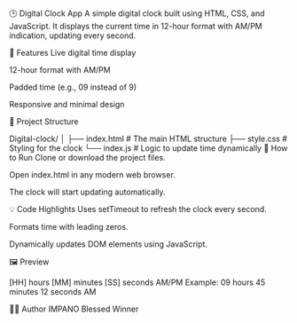 🕒 Digital Clock App
A simple digital clock built using HTML, CSS, and JavaScript. It displays the current time in 12-hour format with AM/PM indication, updating every second.

🔧 Features
Live digital time display

12-hour format with AM/PM

Padded time (e.g., 09 instead of 9)

Responsive and minimal design

📁 Project Structure

Digital-clock/
│
├── index.html       # The main HTML structure
├── style.css        # Styling for the clock
└── index.js         # Logic to update time dynamically
🚀 How to Run
Clone or download the project files.

Open index.html in any modern web browser.

The clock will start updating automatically.

💡 Code Highlights
Uses setTimeout to refresh the clock every second.

Formats time with leading zeros.

Dynamically updates DOM elements using JavaScript.

🖼️ Preview

[HH] hours [MM] minutes [SS] seconds AM/PM
Example:
09 hours 45 minutes 12 seconds AM


🧑‍💻 Author
IMPANO Blessed Winner
